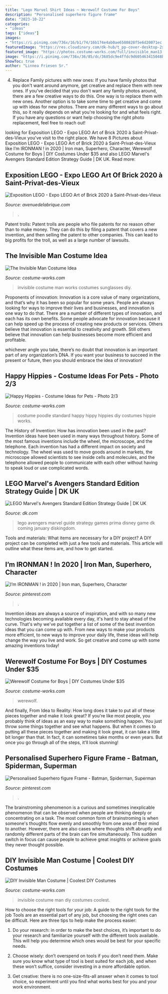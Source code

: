 ```yaml
---
title: "Lego Marvel Shirt Ideas ~ Werewolf Costume For Boys"
description: "Personalised superhero figure frame"
date: "2023-10-22"
categories:
- "ideas"
tags: ["ideas"]
images:
- "https://i.pinimg.com/736x/16/b1/74/16b174e4ab0ae6580828f5e6d20071ec.jpg"
featuredImage: "https://res.cloudinary.com/dk-hub/t_pp-cover-desktop-2x,f_auto/DK/e2ba556ce7664083b8f994d6df6f4297/4d96cb6add9f4b41aef33441bb8b5318.jpg"
featured_image: "https://photos.costume-works.com/full/invisible_man13.jpg"
image: "https://i.pinimg.com/736x/36/85/dc/3685dc9e4ffdc9d605463415048b8135.jpg"
ShowToc: true
author: "Linnea Friesen Sr."
---
```



4. Replace Family pictures with new ones: If you have family photos that you don't want around anymore, get creative and replace them with new ones.
If you've decided that you don't want any family photos around, there are a few creative ways to do this. One way is to replace them with new ones. Another option is to take some time to get creative and come up with ideas for new photos. There are many different ways to go about this, so it really depends on what you're looking for and what feels right. If you have any questions or want help choosing the right photo replacement, feel free to reach out!

	

		
looking for Exposition LEGO - Expo LEGO Art of Brick 2020 à Saint-Privat-des-Vieux you've visit to the right place. We have 8 Pictures about Exposition LEGO - Expo LEGO Art of Brick 2020 à Saint-Privat-des-Vieux like I’m IRONMAN ! in 2020 | Iron man, Superhero, Character, Werewolf Costume for Boys | DIY Costumes Under $35 and also LEGO Marvel&#039;s Avengers Standard Edition Strategy Guide | DK UK. Read more:
		
    
## Exposition LEGO - Expo LEGO Art Of Brick 2020 à Saint-Privat-des-Vieux

<img loading=lazy src="https://www.avenuedelabrique.com/img/evenements/1565268468.jpg" onerror="this.onerror=null;this.src='https://tse2.mm.bing.net/th?id=OIP.t_j2YHZajOiQOfZlb0lYEQHaKc&amp;pid=15.1';" alt="Exposition LEGO - Expo LEGO Art of Brick 2020 à Saint-Privat-des-Vieux">

_Source: avenuedelabrique.com_

>. 

	

Patent trolls:
Patent trolls are people who file patents for no reason other than to make money. They can do this by filing a patent that covers a new invention, and then selling the patent to other companies. This can lead to big profits for the troll, as well as a large number of lawsuits.

    
## The Invisible Man Costume Idea

<img loading=lazy src="http://photos.costume-works.com/full/the_invisible_man2.jpg" onerror="this.onerror=null;this.src='https://tse1.mm.bing.net/th?id=OIP.Jmu03n_hT8p-e5CeRu0PlQDhEs&amp;pid=15.1';" alt="The Invisible Man Costume Idea">

_Source: costume-works.com_

>invisible costume man works costumes sunglasses diy. 

	

Proponents of innovation:
Innovation is a core value of many organizations, and that’s why it has been so popular for some years. People are always looking for ways to improve their lives and businesses, and innovation is one way to do that. There are a number of different types of innovation, and each has its own benefits.
Some people advocate for innovation because it can help speed up the process of creating new products or services. Others believe that innovation is essential to creativity and growth. Still others believe that innovation can help businesses become more efficient and profitable.

 whichever angle you take, there’s no doubt that innovation is an important part of any organization’s DNA. If you want your business to succeed in the present or future, then you should embrace the idea of innovation!

    
## Happy Hippies - Costume Ideas For Pets - Photo 2/3

<img loading=lazy src="http://photos.costume-works.com/full/happy_hippies.jpg" onerror="this.onerror=null;this.src='https://tse2.mm.bing.net/th?id=OIP.zvTnZyIrcw_98OV1h8mxwwHaJ3&amp;pid=15.1';" alt="Happy Hippies - Costume Ideas for Pets - Photo 2/3">

_Source: costume-works.com_

>costume poodle standard happy hippy hippies diy costumes hippie works. 

	

The History of Invention: How has innovation been used in the past?
Invention ideas have been used in many ways throughout history. Some of the most famous inventions include the wheel, the microscope, and the telephone. Each invention has had a different impact on society and technology. The wheel was used to move goods around in markets, the microscope allowed scientists to see inside cells and molecules, and the telephone allowed people to communicate with each other without having to speak loud or use complicated words.

    
## LEGO Marvel&#039;s Avengers Standard Edition Strategy Guide | DK UK

<img loading=lazy src="https://res.cloudinary.com/dk-hub/t_pp-cover-desktop-2x,f_auto/DK/e2ba556ce7664083b8f994d6df6f4297/4d96cb6add9f4b41aef33441bb8b5318.jpg" onerror="this.onerror=null;this.src='https://tse1.mm.bing.net/th?id=OIP.NoTYwpYYFpT6FaYFLS0j8QHaMD&amp;pid=15.1';" alt="LEGO Marvel&#039;s Avengers Standard Edition Strategy Guide | DK UK">

_Source: dk.com_

>lego avengers marvel guide strategy games prima disney game dk coming january diskingdom. 

	

Tools and materials: What items are necessary for a DIY project?
A DIY project can be completed with just a few tools and materials. This article will outline what these items are, and how to get started.

    
## I’m IRONMAN ! In 2020 | Iron Man, Superhero, Character

<img loading=lazy src="https://i.pinimg.com/736x/16/b1/74/16b174e4ab0ae6580828f5e6d20071ec.jpg" onerror="this.onerror=null;this.src='https://tse3.mm.bing.net/th?id=OIP.8WWOH93cHMfBUNNUHltyXQHaLH&amp;pid=15.1';" alt="I’m IRONMAN ! in 2020 | Iron man, Superhero, Character">

_Source: pinterest.com_

>. 

	

Invention ideas are always a source of inspiration, and with so many new technologies becoming available every day, it's hard to stay ahead of the curve. That's why we've put together a list of some of the best invention ideas that you can come up with. From new ways to make your products more efficient, to new ways to improve your daily life, these ideas will help change the way you live and work. So get creative and come up with some amazing inventions today!

    
## Werewolf Costume For Boys | DIY Costumes Under $35

<img loading=lazy src="https://photos.costume-works.com/full/werewolf15.jpg" onerror="this.onerror=null;this.src='https://tse4.mm.bing.net/th?id=OIP.WiGsQCfPz68q9bOHeXACrwAAAA&amp;pid=15.1';" alt="Werewolf Costume for Boys | DIY Costumes Under $35">

_Source: costume-works.com_

>werewolf. 

	

And finally, From Idea to Reality: How long does it take to put all of these pieces together and make it look great?
If you're like most people, you probably think of ideas as an easy way to make something happen. You just throw some things together and see what happens. But when it comes to putting all these pieces together and making it look great, it can take a little bit longer than that. In fact, it can sometimes take months or even years. But once you go through all of the steps, it'll look stunning!

    
## Personalised Superhero Figure Frame - Batman, Spiderman, Superman

<img loading=lazy src="https://i.pinimg.com/736x/36/85/dc/3685dc9e4ffdc9d605463415048b8135.jpg" onerror="this.onerror=null;this.src='https://tse4.mm.bing.net/th?id=OIP.yiaiYJjEfSo1mCjGQ8SINAHaJ4&amp;pid=15.1';" alt="Personalised Superhero figure Frame - Batman, Spiderman, Superman">

_Source: pinterest.com_

>. 

	

The brainstroming phenomenon is a curious and sometimes inexplicable phenomenon that can be observed when people are thinking deeply or concentrating on a task. The most common form of brainstroming is when someone's thoughts flow evenly and smoothly from one area of their mind to another. However, there are also cases where thoughts shift abruptly and randomly different parts of the brain can fire simultaneously. This sudden switch in focus can cause people to achieve great insights or achieve goals they never thought possible.

    
## DIY Invisible Man Costume | Coolest DIY Costumes

<img loading=lazy src="https://photos.costume-works.com/full/invisible_man13.jpg" onerror="this.onerror=null;this.src='https://tse4.mm.bing.net/th?id=OIP.s7uRWbkKO7VW9aPzNP4oDAHaMT&amp;pid=15.1';" alt="DIY Invisible Man Costume | Coolest DIY Costumes">

_Source: costume-works.com_

>invisible costume man diy costumes coolest. 

	

How to choose the right tools for your job: A guide to the right tools for the job
Tools are an essential part of any job, but choosing the right ones can be difficult. Here are three tips to help make the process easier:
1. Do your research: in order to make the best choices, it’s important to do your research and familiarize yourself with the different tools available. This will help you determine which ones would be best for your specific needs.

2. Choose wisely: don’t overspend on tools if you don’t need them. Make sure you know what type of tool is best suited for each job, and when these won’t suffice, consider investing in a more affordable option.

3. Get creative: there is no one-size-fits-all answer when it comes to tool choice, so experiment until you find what works best for you and your work environment.

